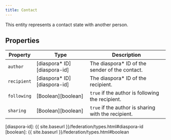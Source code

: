 ```yaml
---
title: Contact
---
```


This entity represents a contact state with another person.

## Properties

| Property    | Type                         | Description                                         |
| ----------- | ---------------------------- | --------------------------------------------------- |
| `author`    | [diaspora\* ID][diaspora-id] | The diaspora\* ID of the sender of the contact.     |
| `recipient` | [diaspora\* ID][diaspora-id] | The diaspora\* ID of the recipient.                 |
| `following` | [Boolean][boolean]           | `true` if the author is following the recipient.    |
| `sharing`   | [Boolean][boolean]           | `true` if the author is sharing with the recipient. |

[diaspora-id]: {{ site.baseurl }}/federation/types.html#diaspora-id
[boolean]: {{ site.baseurl }}/federation/types.html#boolean
